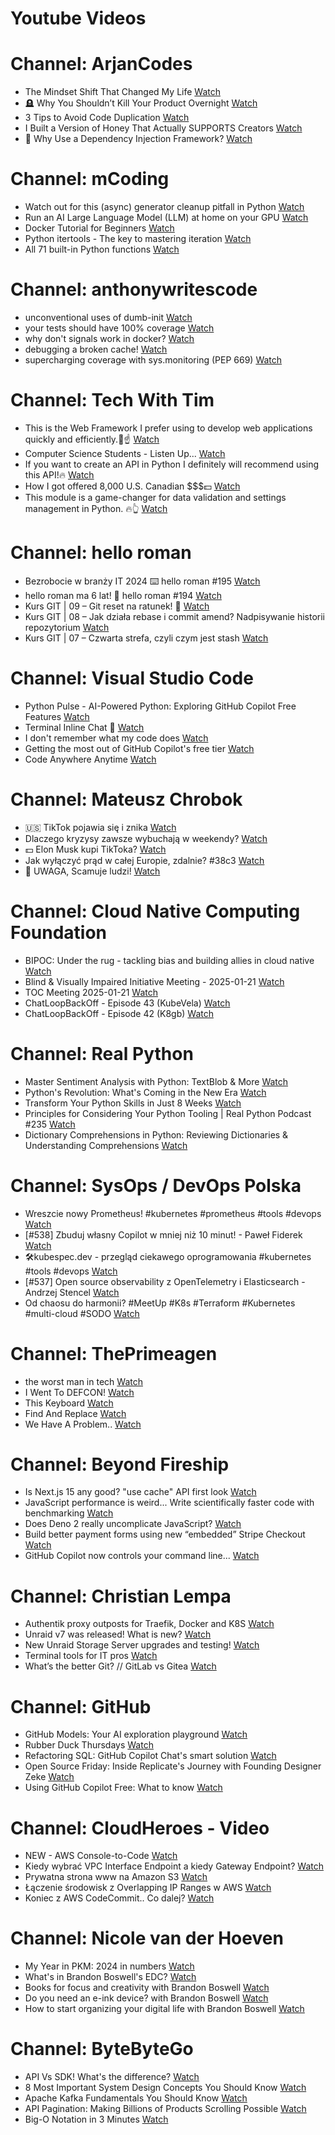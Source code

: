 
Youtube Videos
==============

# Channel: ArjanCodes
  
 - The Mindset Shift That Changed My Life  [Watch](https://youtu.be/GJDKluyoLI4)  
 - 🪦 Why You Shouldn’t Kill Your Product Overnight  [Watch](https://youtu.be/kWwo0kgvNn4)  
 - 3 Tips to Avoid Code Duplication  [Watch](https://youtu.be/vkaYqD9IGmE)  
 - I Built a Version of Honey That Actually SUPPORTS Creators  [Watch](https://youtu.be/_M1unW6dFA0)  
 - 💉 Why Use a Dependency Injection Framework?  [Watch](https://youtu.be/krcC58domsM)
# Channel: mCoding
  
 - Watch out for this (async) generator cleanup pitfall in Python  [Watch](https://youtu.be/N56Jrqc7SBk)  
 - Run an AI Large Language Model (LLM) at home on your GPU  [Watch](https://youtu.be/RejIVgfER-4)  
 - Docker Tutorial for Beginners  [Watch](https://youtu.be/b0HMimUb4f0)  
 - Python itertools - The key to mastering iteration  [Watch](https://youtu.be/1p7xa_BHYDs)  
 - All 71 built-in Python functions  [Watch](https://youtu.be/7Qu_KXc7xSI)
# Channel: anthonywritescode
  
 - unconventional uses of dumb-init  [Watch](https://youtu.be/thqnRzzXZvQ)  
 - your tests should have 100% coverage  [Watch](https://youtu.be/70T6OxKwxm0)  
 - why don't signals work in docker?  [Watch](https://youtu.be/0pQxONR73f8)  
 - debugging a broken cache!  [Watch](https://youtu.be/bhUk7Vog108)  
 - supercharging coverage with sys.monitoring (PEP 669)  [Watch](https://youtu.be/_JwwSVPg9RI)
# Channel: Tech With Tim
  
 - This is the Web Framework I prefer using to develop web applications quickly and efficiently.🎯☝  [Watch](https://youtu.be/Q22eWBtwUos)  
 - Computer Science Students - Listen Up...  [Watch](https://youtu.be/xHCQOOzphz8)  
 - If you want to create an API in Python I definitely will recommend using this API!🔥  [Watch](https://youtu.be/a219aK690ZE)  
 - How I got offered 8,000 U.S. Canadian $$$💵  [Watch](https://youtu.be/gbweFQG7YSU)  
 - This module is a game-changer for data validation and settings management in Python. 🔥👆  [Watch](https://youtu.be/z67AAjEsMpc)
# Channel: hello roman
  
 - Bezrobocie w branży IT 2024 ⌨️ hello roman #195  [Watch](https://youtu.be/3A0h9uNj0Z4)  
 - hello roman ma 6 lat!  🎉  hello roman #194  [Watch](https://youtu.be/2VcweF4sVRE)  
 - Kurs GIT | 09 – Git reset na ratunek! 🛟  [Watch](https://youtu.be/vri36csppEY)  
 - Kurs GIT | 08 – Jak działa rebase i commit amend? Nadpisywanie historii repozytorium  [Watch](https://youtu.be/4GKI4Gz97TE)  
 - Kurs GIT | 07 – Czwarta strefa, czyli czym jest stash  [Watch](https://youtu.be/T9n2tF60cY0)
# Channel: Visual Studio Code
  
 - Python Pulse - AI-Powered Python: Exploring GitHub Copilot Free Features  [Watch](https://youtu.be/reJpOCniWs8)  
 - Terminal Inline Chat 🤯  [Watch](https://youtu.be/mnoHT249Kvk)  
 - I don't remember what my code does  [Watch](https://youtu.be/4Q5ceNbNdew)  
 - Getting the most out of GitHub Copilot's free tier  [Watch](https://youtu.be/z7JVTxiVcNk)  
 - Code Anywhere Anytime  [Watch](https://youtu.be/xhyj_M-pLD8)
# Channel: Mateusz Chrobok
  
 - 🇺🇸 TikTok pojawia się i znika  [Watch](https://youtu.be/oZnDkb6WXEs)  
 - Dlaczego kryzysy zawsze wybuchają w weekendy?  [Watch](https://youtu.be/O4g__xjR0ig)  
 - 💵 Elon Musk kupi TikToka?  [Watch](https://youtu.be/TV1XX2vnPAs)  
 - Jak wyłączyć prąd w całej Europie, zdalnie? #38c3  [Watch](https://youtu.be/FriWxGEZ0y0)  
 - 💸 UWAGA, Scamuje ludzi!  [Watch](https://youtu.be/yr58N33MLGQ)
# Channel: Cloud Native Computing Foundation
  
 - BIPOC: Under the rug - tackling bias and building allies in cloud native  [Watch](https://youtu.be/NhI4Ur_3Tq8)  
 - Blind & Visually Impaired Initiative Meeting - 2025-01-21  [Watch](https://youtu.be/goJE1w0LppA)  
 - TOC Meeting 2025-01-21  [Watch](https://youtu.be/0gSkmOCFGE8)  
 - ChatLoopBackOff - Episode 43 (KubeVela)  [Watch](https://youtu.be/ClbJB-m0Kc4)  
 - ChatLoopBackOff - Episode 42 (K8gb)  [Watch](https://youtu.be/tKUNI6E1_7c)
# Channel: Real Python
  
 - Master Sentiment Analysis with Python: TextBlob & More  [Watch](https://youtu.be/oTW54vx1bpI)  
 - Python's Revolution: What's Coming in the New Era  [Watch](https://youtu.be/EbKSTMoYWTs)  
 - Transform Your Python Skills in Just 8 Weeks  [Watch](https://youtu.be/aVNnZuqSBjg)  
 - Principles for Considering Your Python Tooling | Real Python Podcast #235  [Watch](https://youtu.be/nOogLLcOFqI)  
 - Dictionary Comprehensions in Python: Reviewing Dictionaries & Understanding Comprehensions  [Watch](https://youtu.be/NkdFJGb_lqA)
# Channel: SysOps / DevOps Polska
  
 - Wreszcie nowy Prometheus! #kubernetes #prometheus #tools #devops  [Watch](https://youtu.be/-GYYDgxzQ5M)  
 - [#538] Zbuduj własny Copilot w mniej niż 10 minut! - Paweł Fiderek  [Watch](https://youtu.be/ZYGyPpzOoqU)  
 - 🛠️kubespec.dev - przegląd ciekawego oprogramowania #kubernetes #tools #devops  [Watch](https://youtu.be/iBafBHhYEPQ)  
 - [#537] Open source observability z OpenTelemetry i Elasticsearch - Andrzej Stencel  [Watch](https://youtu.be/4t9jW9S8zBU)  
 - Od chaosu do harmonii? #MeetUp #K8s #Terraform #Kubernetes #multi-cloud #SODO  [Watch](https://youtu.be/AVk6Fxii4Mo)
# Channel: ThePrimeagen
  
 - the worst man in tech  [Watch](https://youtu.be/A_XGsAl-LqY)  
 - I Went To DEFCON!  [Watch](https://youtu.be/GwcFxTuMYmU)  
 - This Keyboard  [Watch](https://youtu.be/dhuX9t2j5Hc)  
 - Find And Replace  [Watch](https://youtu.be/v2a6Nv7RSd0)  
 - We Have A Problem..  [Watch](https://youtu.be/1-0r90bm6CE)
# Channel: Beyond Fireship
  
 - Is Next.js 15 any good? "use cache" API first look  [Watch](https://youtu.be/xWkozeculPo)  
 - JavaScript performance is weird... Write scientifically faster code with benchmarking  [Watch](https://youtu.be/_pWA4rbzvIg)  
 - Does Deno 2 really uncomplicate JavaScript?  [Watch](https://youtu.be/8IHhvkaVqVE)  
 - Build better payment forms using new “embedded” Stripe Checkout  [Watch](https://youtu.be/7WFXl4-aCxs)  
 - GitHub Copilot now controls your command line...  [Watch](https://youtu.be/P8MfgV9us4o)
# Channel: Christian Lempa
  
 - Authentik proxy outposts for Traefik, Docker and K8S  [Watch](https://youtu.be/_I3hUI1JQP4)  
 - Unraid v7 was released! What is new?  [Watch](https://youtu.be/L_x_J-qMlV8)  
 - New Unraid Storage Server upgrades and testing!  [Watch](https://youtu.be/xMHMkpA5XnM)  
 - Terminal tools for IT pros  [Watch](https://youtu.be/79rmEOrd5u8)  
 - What’s the better Git? // GitLab vs Gitea  [Watch](https://youtu.be/SpXAdOeE1YU)
# Channel: GitHub
  
 - GitHub Models: Your AI exploration playground  [Watch](https://youtu.be/OCNvxcMfunA)  
 - Rubber Duck Thursdays  [Watch](https://youtu.be/OHcF_QCZJLk)  
 - Refactoring SQL: GitHub Copilot Chat's smart solution  [Watch](https://youtu.be/k-zHQOXxJI4)  
 - Open Source Friday: Inside Replicate's Journey with Founding Designer Zeke  [Watch](https://youtu.be/Gyzja1ClOs0)  
 - Using GitHub Copilot Free: What to know  [Watch](https://youtu.be/RR7svLAPY7w)
# Channel: CloudHeroes - Video
  
 - NEW - AWS Console-to-Code  [Watch](https://youtu.be/_usWUKodGy8)  
 - Kiedy wybrać VPC Interface Endpoint a kiedy Gateway Endpoint?  [Watch](https://youtu.be/viF5pT-HReI)  
 - Prywatna strona www na Amazon S3  [Watch](https://youtu.be/483QNc4XXBc)  
 - Łączenie środowisk z Overlapping IP Ranges w AWS  [Watch](https://youtu.be/71qb57dMMFs)  
 - Koniec z AWS CodeCommit.. Co dalej?  [Watch](https://youtu.be/fkggBFBDOVk)
# Channel: Nicole van der Hoeven
  
 - My Year in PKM: 2024 in numbers  [Watch](https://youtu.be/NxCZ8GaM-Vw)  
 - What's in Brandon Boswell's EDC?  [Watch](https://youtu.be/Noswl0jCA4k)  
 - Books for focus and creativity with Brandon Boswell  [Watch](https://youtu.be/Ugc4U8Rx7RM)  
 - Do you need an e-ink device? with Brandon Boswell  [Watch](https://youtu.be/uUKPV6mWMFM)  
 - How to start organizing your digital life with Brandon Boswell  [Watch](https://youtu.be/Ykhyw3T3ICU)
# Channel: ByteByteGo
  
 - API Vs SDK! What's the difference?  [Watch](https://youtu.be/GhX8sNyFo5w)  
 - 8 Most Important System Design Concepts You Should Know  [Watch](https://youtu.be/BTjxUS_PylA)  
 - Apache Kafka Fundamentals You Should Know  [Watch](https://youtu.be/-RDyEFvnTXI)  
 - API Pagination: Making Billions of Products Scrolling Possible  [Watch](https://youtu.be/14K_a2kKTxU)  
 - Big-O Notation in 3 Minutes  [Watch](https://youtu.be/x2CRZaN2xgM)